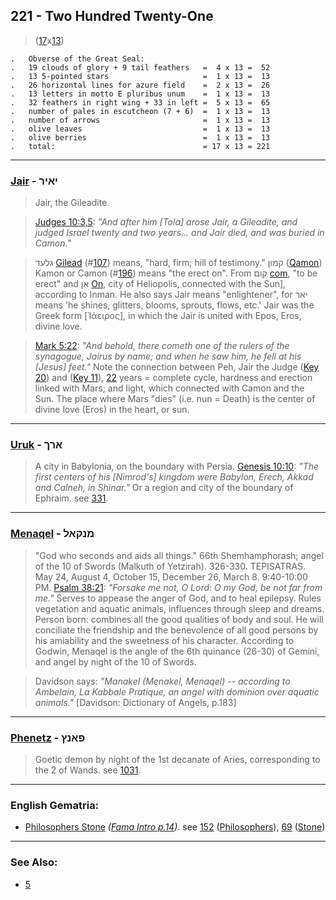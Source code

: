 ## 221 - Two Hundred Twenty-One
> ([17](17)x[13](13))

	.   Obverse of the Great Seal:
	.   19 clouds of glory + 9 tail feathers   =  4 x 13 =  52
	.   13 5-pointed stars                     =  1 x 13 =  13
	.   26 horizontal lines for azure field    =  2 x 13 =  26
	.   13 letters in motto E pluribus unum    =  1 x 13 =  13
	.   32 feathers in right wing + 33 in left =  5 x 13 =  65
	.   number of pales in escutcheon (7 + 6)  =  1 x 13 =  13
	.   number of arrows                       =  1 x 13 =  13
	.   olive leaves                           =  1 x 13 =  13
	.   olive berries                          =  1 x 13 =  13
	.   total:                                 = 17 x 13 = 221

---

### [Jair](/keys/IAIR) - יאיר
> Jair, the Gileadite.

> [Judges 10:3,5](https://www.biblegateway.com/passage/?search=Judges+10%3A3%2C5&version=AKJV;WLC): *"And after him [Tola] arose Jair, a Gileadite, and judged Israel twenty and two years... and Jair died, and was buried in Camon."*

> גלעד [Gilead](/keys/GLOD) (#[107](107)) means, "hard, firm; hill of testimony." קמון ([Qamon](/keys/QMVN)) Kamon or Camon (#[196](196)) means "the erect on". From קום [com](/keys/QVM), "to be erect" and אן [On](/keys/AN), city of Heliopolis, connected with the Sun], according to Inman. He also says Jair means "enlightener", for יאר means 'he shines, glitters, blooms, sprouts, flows, etc.' Jair was the Greek form [Ἰάειρος], in which the Jair is united with Epos, Eros, divine love.

> [Mark 5:22](http://biblehub.com//.htm): *"And behold, there cometh one of the rulers of the synagogue, Jairus by name; and when he saw him, he fell at his [Jesus] feet."* Note the connection between Peh, Jair the Judge ([Key 20](20)) and ([Key 11](11)), [22](22) years = complete cycle, hardness and erection linked with Mars; and light, which connected with Camon and the Sun. The place where Mars "dies" (i.e. nun = Death) is the center of divine love (Eros) in the heart, or sun.

---

### [Uruk](/keys/ARK) - ארך
> A city in Babylonia, on the boundary with Persia. [Genesis 10:10](http://biblehub.com/genesis/10-10.htm): *"The first centers of his [Nimrod's] kingdom were Babylon, Erech, Akkad and Calneh, in Shinar."* Or a region and city of the boundary of Ephraim. see [331](331).

---

### [Menaqel](/keys/MNQAL) - מנקאל
> "God who seconds and aids all things." 66th Shemhamphorash; angel of the 10 of Swords (Malkuth of Yetzirah). 326-330. TEPISATRAS. May 24, August 4, October 15, December 26, March 8. 9:40-10:00 PM. [Psalm 38:21](http://biblehub.com/psalms/38-21.htm): *"Forsake me not, O Lord: O my God, be not far from me."* Serves to appease the anger of God, and to heal epilepsy. Rules vegetation and aquatic animals, influences through sleep and dreams. Person born: combines all the good qualities of body and soul. He will conciliate the friendship and the benevolence of all good persons by his amiability and the sweetness of his character. According to Godwin, Menaqel is the angle of the 6th quinance (26-30) of Gemini, and angel by night of the 10 of Swords.

> Davidson says: *"Manakel (Menakel, Menaqel) -- according to Ambelain, La Kabbale Pratique, an angel with dominion over aquatic animals."* [Davidson: Dictionary of Angels, p.183]

---

### [Phenetz](/keys/PANTz) - פאנץ
> Goetic demon by night of the 1st decanate of Aries, corresponding to the 2 of Wands. see [1031](1031).

---

### English Gematria:

- [Philosophers Stone](/english?word=Philosophers+Stone) *([Fama Intro p.14](https://archive.org/stream/fameconfessionof00vaug#page/n14))*. see [152](152) ([Philosophers](/english?word=Philosophers)), [69](69) ([Stone](/english?word=Stone))

---

### See Also:

- [5](5)
